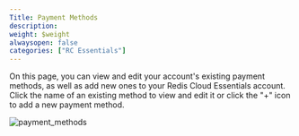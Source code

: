 ```yaml
---
Title: Payment Methods
description:
weight: $weight
alwaysopen: false
categories: ["RC Essentials"]
---
```

On this page, you can view and edit your account's existing payment
methods, as well as add new ones to your Redis Cloud Essentials account.
Click the name of an existing method to view and edit it or click the
"+" icon to add a new payment method.

![payment_methods](/images/rcessentials/payment_methods.png?width=1000&height=365)
